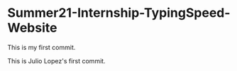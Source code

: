 # Summer21-Internship-TypingSpeed-Website

This is my first commit.

This is Julio Lopez's first commit.